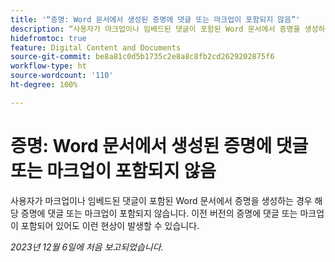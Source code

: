 ```yaml
---
title: '“증명: Word 문서에서 생성된 증명에 댓글 또는 마크업이 포함되지 않음”'
description: “사용자가 마크업이나 임베드된 댓글이 포함된 Word 문서에서 증명을 생성하는 경우 해당 증명에 댓글 또는 마크업이 포함되지 않습니다. 이전 버전의 증명에 댓글 또는 마크업이 포함되어 있어도 이런 현상이 발생할 수 있습니다.”
hidefromtoc: true
feature: Digital Content and Documents
source-git-commit: be8a81c0d5b1735c2e8a8c8fb2cd2629202875f6
workflow-type: ht
source-wordcount: '110'
ht-degree: 100%

---
```



# 증명: Word 문서에서 생성된 증명에 댓글 또는 마크업이 포함되지 않음

<!--WF and EFP TOCs-->

사용자가 마크업이나 임베드된 댓글이 포함된 Word 문서에서 증명을 생성하는 경우 해당 증명에 댓글 또는 마크업이 포함되지 않습니다. 이전 버전의 증명에 댓글 또는 마크업이 포함되어 있어도 이런 현상이 발생할 수 있습니다.

_2023년 12월 6일에 처음 보고되었습니다._
